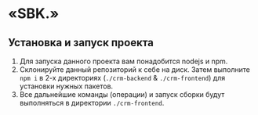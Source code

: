 # «SBK.»

## Установка и запуск проекта

1. Для запуска данного проекта вам понадобится nodejs и npm.
2. Склонируйте данный репозиторий к себе на диск. Затем выполните `npm i` в 2-х директориях (`./crm-backend` & `./crm-frontend`) для установки нужных пакетов.
3. Все дальнейшие команды (операции) и запуск сборки будут выполняться в директории `./crm-frontend`.
